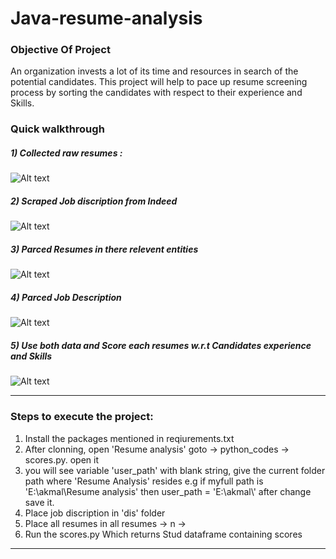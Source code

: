 # Java-resume-analysis

### Objective Of Project
An organization invests a lot of its time and resources in search of the potential
candidates. This project will help to pace up resume screening process by sorting the candidates with respect to their experience and Skills.

### Quick walkthrough

#####  1) Collected raw resumes :

![Alt text](https://drive.google.com/uc?export=view&id=1Ij_0EEUCqvVH8MaTsiM7uBFk9HVzAbJv)

#####  2) Scraped Job discription from Indeed

![Alt text](https://drive.google.com/uc?export=view&id=1Gq4BX2xS1dTVnYap9oLTiAnCLn4DXU_6)

#####  3) Parced Resumes in there relevent entities

![Alt text](https://drive.google.com/uc?export=view&id=11VWhvj_s9sTx85cc4lirDw7UZX0sRUo7)

#####  4) Parced Job Description 

![Alt text](https://drive.google.com/uc?export=view&id=1TW31kUpE2KpMpx5TowBTknclum0OK2WG)

#####  5) Use both data and Score each resumes w.r.t Candidates experience and Skills

![Alt text](https://drive.google.com/uc?export=view&id=1Xc2jmHCSS_tJkl646I7_U4ytNj8C_GGc)
****

### Steps to execute the project:
1) Install the packages mentioned in reqiurements.txt 
2) After clonning, open 'Resume analysis' goto -> python_codes -> scores.py. open it 
3) you will see variable 'user_path' with blank string, give the current folder path where 'Resume Analysis' resides
   e.g if myfull path is 'E:\\akmal\\Resume analysis' then
   user_path = 'E:\\akmal\\' after change save it.
4) Place job discription in 'dis' folder
5) Place all resumes in all resumes -> n ->
6) Run the scores.py Which returns Stud dataframe containing scores
****

